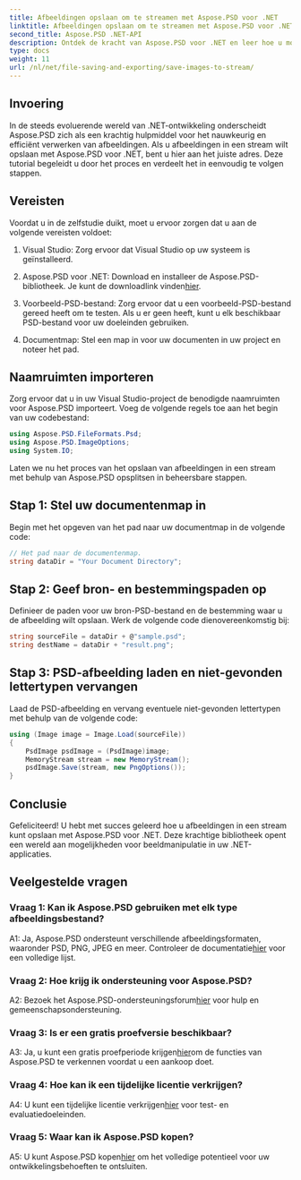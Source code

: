```yaml
---
title: Afbeeldingen opslaan om te streamen met Aspose.PSD voor .NET
linktitle: Afbeeldingen opslaan om te streamen met Aspose.PSD voor .NET
second_title: Aspose.PSD .NET-API
description: Ontdek de kracht van Aspose.PSD voor .NET en leer hoe u moeiteloos afbeeldingen in een stream kunt opslaan. Volg onze stapsgewijze handleiding voor een naadloze integratie.
type: docs
weight: 11
url: /nl/net/file-saving-and-exporting/save-images-to-stream/
---
```

## Invoering

In de steeds evoluerende wereld van .NET-ontwikkeling onderscheidt Aspose.PSD zich als een krachtig hulpmiddel voor het nauwkeurig en efficiënt verwerken van afbeeldingen. Als u afbeeldingen in een stream wilt opslaan met Aspose.PSD voor .NET, bent u hier aan het juiste adres. Deze tutorial begeleidt u door het proces en verdeelt het in eenvoudig te volgen stappen.

## Vereisten

Voordat u in de zelfstudie duikt, moet u ervoor zorgen dat u aan de volgende vereisten voldoet:

1. Visual Studio: Zorg ervoor dat Visual Studio op uw systeem is geïnstalleerd.

2.  Aspose.PSD voor .NET: Download en installeer de Aspose.PSD-bibliotheek. Je kunt de downloadlink vinden[hier](https://releases.aspose.com/psd/net/).

3. Voorbeeld-PSD-bestand: Zorg ervoor dat u een voorbeeld-PSD-bestand gereed heeft om te testen. Als u er geen heeft, kunt u elk beschikbaar PSD-bestand voor uw doeleinden gebruiken.

4. Documentmap: Stel een map in voor uw documenten in uw project en noteer het pad.

## Naamruimten importeren

Zorg ervoor dat u in uw Visual Studio-project de benodigde naamruimten voor Aspose.PSD importeert. Voeg de volgende regels toe aan het begin van uw codebestand:

```csharp
using Aspose.PSD.FileFormats.Psd;
using Aspose.PSD.ImageOptions;
using System.IO;
```

Laten we nu het proces van het opslaan van afbeeldingen in een stream met behulp van Aspose.PSD opsplitsen in beheersbare stappen.

## Stap 1: Stel uw documentenmap in

Begin met het opgeven van het pad naar uw documentmap in de volgende code:

```csharp
// Het pad naar de documentenmap.
string dataDir = "Your Document Directory";
```

## Stap 2: Geef bron- en bestemmingspaden op

Definieer de paden voor uw bron-PSD-bestand en de bestemming waar u de afbeelding wilt opslaan. Werk de volgende code dienovereenkomstig bij:

```csharp
string sourceFile = dataDir + @"sample.psd";
string destName = dataDir + "result.png";
```

## Stap 3: PSD-afbeelding laden en niet-gevonden lettertypen vervangen

Laad de PSD-afbeelding en vervang eventuele niet-gevonden lettertypen met behulp van de volgende code:

```csharp
using (Image image = Image.Load(sourceFile))
{
    PsdImage psdImage = (PsdImage)image;
    MemoryStream stream = new MemoryStream();
    psdImage.Save(stream, new PngOptions());
}
```

## Conclusie

Gefeliciteerd! U hebt met succes geleerd hoe u afbeeldingen in een stream kunt opslaan met Aspose.PSD voor .NET. Deze krachtige bibliotheek opent een wereld aan mogelijkheden voor beeldmanipulatie in uw .NET-applicaties.

## Veelgestelde vragen

### Vraag 1: Kan ik Aspose.PSD gebruiken met elk type afbeeldingsbestand?

 A1: Ja, Aspose.PSD ondersteunt verschillende afbeeldingsformaten, waaronder PSD, PNG, JPEG en meer. Controleer de documentatie[hier](https://reference.aspose.com/psd/net/) voor een volledige lijst.

### Vraag 2: Hoe krijg ik ondersteuning voor Aspose.PSD?

 A2: Bezoek het Aspose.PSD-ondersteuningsforum[hier](https://forum.aspose.com/c/psd/34) voor hulp en gemeenschapsondersteuning.

### Vraag 3: Is er een gratis proefversie beschikbaar?

 A3: Ja, u kunt een gratis proefperiode krijgen[hier](https://releases.aspose.com/)om de functies van Aspose.PSD te verkennen voordat u een aankoop doet.

### Vraag 4: Hoe kan ik een tijdelijke licentie verkrijgen?

 A4: U kunt een tijdelijke licentie verkrijgen[hier](https://purchase.aspose.com/temporary-license/) voor test- en evaluatiedoeleinden.

### Vraag 5: Waar kan ik Aspose.PSD kopen?

 A5: U kunt Aspose.PSD kopen[hier](https://purchase.aspose.com/buy) om het volledige potentieel voor uw ontwikkelingsbehoeften te ontsluiten.